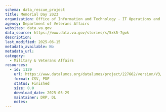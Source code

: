 ```yaml
---
schema: data_rescue_project 
title: Memorial Day 2023
organization: Office of Information and Technology - IT Operations and Services (ITOPS)
agency: Department of Veterans Affairs
websites: data.va.gov
data_source: https://www.data.va.gov/stories/s/5xk5-7gwk
description: 
last_modified: 2025-06-15
metadata_available: No
metadata_url: 
category:
  - Military & Veterans Affairs 
resources:
  - id: 1129
    url: https://www.datalumos.org/datalumos/project/227662/version/V3/view
    format: CSV, PDF
    status: Finished
    size: 0.0
    download_date: 2025-05-29
    maintainer: DRP, DL
    notes: 
---
```

